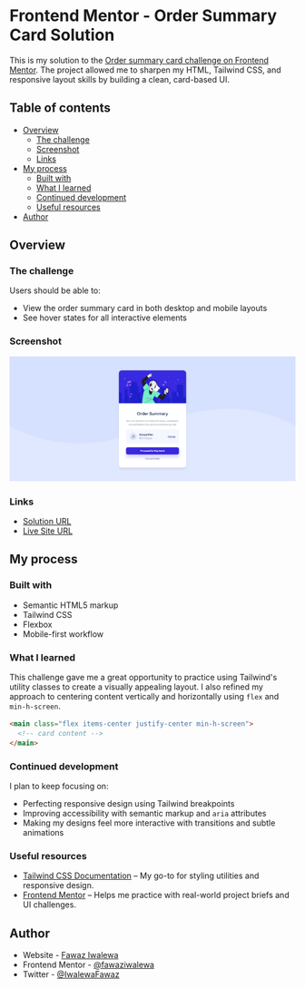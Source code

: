 # Frontend Mentor - Order Summary Card Solution

This is my solution to the [Order summary card challenge on Frontend Mentor](https://www.frontendmentor.io/challenges/order-summary-component-QlPmajDUj). The project allowed me to sharpen my HTML, Tailwind CSS, and responsive layout skills by building a clean, card-based UI.

## Table of contents

- [Overview](#overview)
  - [The challenge](#the-challenge)
  - [Screenshot](#screenshot)
  - [Links](#links)
- [My process](#my-process)
  - [Built with](#built-with)
  - [What I learned](#what-i-learned)
  - [Continued development](#continued-development)
  - [Useful resources](#useful-resources)
- [Author](#author)

## Overview

### The challenge

Users should be able to:

- View the order summary card in both desktop and mobile layouts
- See hover states for all interactive elements

### Screenshot

![Screenshot](./preview.png)

### Links

- [Solution URL](https://www.frontendmentor.io/solutions/order-summary-component-5JowzZ64EH)
- [Live Site URL](https://order-summary-component-flax-chi.vercel.app/)

## My process

### Built with

- Semantic HTML5 markup
- Tailwind CSS
- Flexbox
- Mobile-first workflow

### What I learned

This challenge gave me a great opportunity to practice using Tailwind's utility classes to create a visually appealing layout. I also refined my approach to centering content vertically and horizontally using `flex` and `min-h-screen`.

```html
<main class="flex items-center justify-center min-h-screen">
  <!-- card content -->
</main>
````

### Continued development

I plan to keep focusing on:

- Perfecting responsive design using Tailwind breakpoints
- Improving accessibility with semantic markup and `aria` attributes
- Making my designs feel more interactive with transitions and subtle animations

### Useful resources

- [Tailwind CSS Documentation](https://tailwindcss.com/docs) – My go-to for styling utilities and responsive design.
- [Frontend Mentor](https://www.frontendmentor.io) – Helps me practice with real-world project briefs and UI challenges.

## Author

- Website - [Fawaz Iwalewa](https://iwaola.me)
- Frontend Mentor - [@fawaziwalewa](https://www.frontendmentor.io/profile/fawaziwalewa)
- Twitter - [@IwalewaFawaz](https://twitter.com/IwalewaFawaz)
